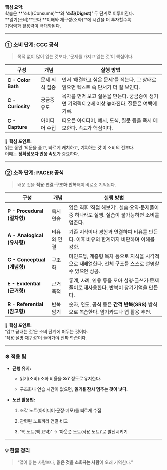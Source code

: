 **핵심 요약:**  
학습은 **‘소비(Consume)’**와 **‘소화(Digest)’** 두 단계로 이루어진다.  
**읽기(소비)**보다 **이해와 재구성(소화)**에 시간을 더 투자할수록  
기억력과 활용력이 극대화된다.

---

### ① 소비 단계: **CCC 공식**

> 목적 없이 많이 읽는 것보다, ‘문제를 가지고 읽는 것’이 핵심이다.

| 구성                 | 개념       | 실행 방법                                                    |
| ------------------ | -------- | -------------------------------------------------------- |
| **C - Color Bath** | 문제 의식 집중 | 먼저 ‘해결하고 싶은 문제’를 적는다. 그 상태로 읽으면 텍스트 속 단서가 더 잘 보인다.       |
| **C - Curiosity**  | 궁금증 유도   | 목차를 먼저 보고 질문을 만든다. 궁금증이 생기면 기억력이 2배 이상 높아진다. 질문은 여백에 기록. |
| **C - Capture**    | 아이디어 수집  | 떠오른 아이디어, 예시, 도식, 질문 등을 즉시 메모한다. 속도가 핵심이다.               |

📌 **핵심 포인트:**  
읽는 동안 ‘의문을 품고, 빠르게 캐치하고, 기록하는 것’이 소비의 전부다.  
이때는 **정확성보다 반응 속도**가 중요하다.

---

### ② 소화 단계: **PACER 공식**

> 배운 것을 **적용·연결·구조화·반복**해야 비로소 기억된다.

| 구성                        | 개념     | 실행 방법                                                      |
| ------------------------- | ------ | ---------------------------------------------------------- |
| **P - Procedural (절차형)**  | 즉시 연습  | 읽은 직후 ‘직접 해보기’. 실습·요약·문제풀이 중 하나라도 실행. 실습이 불가능하면 소비를 멈춘다.   |
| **A - Analogical (유사형)**  | 비유와 연결 | 기존 지식이나 경험과 연결하여 비유를 만든다. 이후 비유의 한계까지 비판하며 이해를 강화.         |
| **C - Conceptual (개념형)**  | 구조화    | 마인드맵, 계층형 목차 등으로 지식을 시각적으로 재배열한다. 전체 구조를 스스로 설명할 수 있으면 성공. |
| **E - Evidential (근거형)**  | 근거 축적  | 통계, 사례, 인용 등을 모아 설명·글쓰기·문제풀이로 재사용한다. 반복이 장기기억을 만든다.        |
| **R - Referential (참고형)** | 반복 암기  | 숫자, 연도, 공식 등은 **간격 반복(SRS)** 방식으로 복습한다. 암기카드나 앱 활용 추천.     |

📌 **핵심 포인트:**  
‘읽고 끝내는 것’은 소비 단계에 머무는 것이다.  
‘적용·설명·재구성’이 들어가야 진짜 학습이다.

---

### ⚙️ 적용 팁

- **균형 유지:**
    
    - 읽기(소비):소화 비율을 **3:7** 정도로 유지한다.
        
    - 구조화나 연습 시간이 없으면, **읽기를 잠시 멈추는 것이 낫다.**
        
- **노션 활용법:**
    
    1. 조각 노트(아이디어·문장·메모)를 빠르게 수집
        
    2. 관련된 노트끼리 연결·비교
        
    3. ‘북 노트(책 요약)’ → ‘아웃풋 노트(적용 노트)’로 발전시키기
        

---

### 💡 한줄 정리

> “많이 읽는 사람보다, **읽은 것을 소화하는 사람**이 오래 기억한다.”